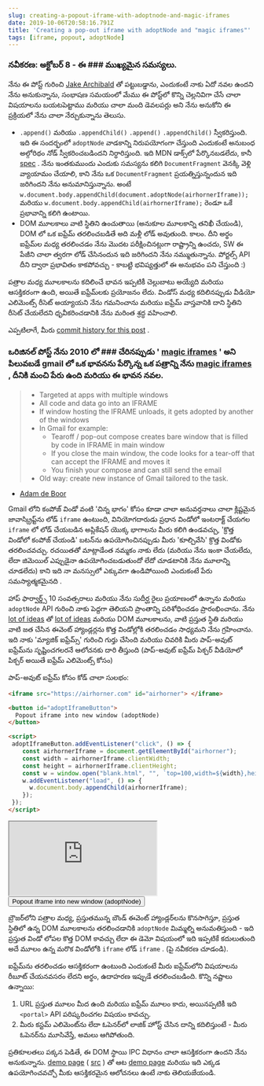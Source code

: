 ```yaml
---
slug: creating-a-popout-iframe-with-adoptnode-and-magic-iframes
date: 2019-10-06T20:58:16.791Z
title: 'Creating a pop-out iframe with adoptNode and "magic iframes"'
tags: [iframe, popout, adoptNode]
---
```


### నవీకరణ: అక్టోబర్ 8 - ఈ ### ముఖ్యమైన సమస్యలు.

నేను ఈ పోస్ట్ గురించి [Jake Archibald](https://jakearchibald.com/) తో పట్టుబడ్డాను, ఎందుకంటే నాకు ఏదో నవల ఉందని నేను అనుకున్నాను, సంభాషణ సమయంలో మేము ఈ పోస్ట్‌లో కొన్ని చెల్లనివిగా చేసే చాలా విషయాలను బయటపెట్టాము మరియు చాలా మంది డెవలపర్లు అని నేను అనుకోని ఈ ప్రక్రియలో నేను చాలా నేర్చుకున్నాను తెలుసు.

* `.append()` మరియు `.appendChild()` `.append()` `.appendChild()` స్వీకరిస్తుంది. ఇది ఈ సందర్భంలో `adoptNode` వాడకాన్ని నిరుపయోగంగా చేస్తుంది ఎందుకంటే అనుబంధ అల్గోరిథం నోడ్ స్వీకరించబడిందని నిర్ధారిస్తుంది. ఇది MDN డాక్స్‌లో పేర్కొనబడలేదు, కానీ [spec](https://dom.spec.whatwg.org/#concept-node-append) . నేను ఇంతకుముందు ఎందుకు సమస్యను కలిగి `DocumentFragment` వెనక్కి వెళ్లి వ్యాయామం చేయాలి, కాని నేను ఒక `DocumentFragment` ప్రయత్నిస్తున్నందున ఇది జరిగిందని నేను అనుమానిస్తున్నాను. అంటే `w.document.body.appendChild(document.adoptNode(airhornerIframe));` మరియు `w.document.body.appendChild(airhornerIframe);` రెండూ ఒకే ప్రభావాన్ని కలిగి ఉంటాయి.
* DOM మూలకాలు వాటి స్థితిని ఉంచుతాయి (అనుకూల మూలకాన్ని తనిఖీ చేయండి), DOM లో ఒక ఐఫ్రేమ్ తరలించబడితే అది మళ్లీ లోడ్ అవుతుంది. కాలం. దీని అర్థం ఐఫ్రేమ్‌ల మధ్య తరలించడం నేను మొదట పరీక్షించినట్లుగా రాష్ట్రాన్ని ఉంచదు, SW ఈ పేజీని చాలా త్వరగా లోడ్ చేసినందున ఇది జరిగిందని నేను నమ్ముతున్నాను. పోర్టల్స్ API దీని ద్వారా ప్రభావితం కాకపోవచ్చు - కాబట్టి భవిష్యత్తులో ఈ అనుభవం పని చేస్తుంది :)

పత్రాల మధ్య మూలకాలను కదిలించే భావన ఇప్పటికీ చెల్లుబాటు అయ్యేది మరియు ఆసక్తికరంగా ఉంది, అయితే ఐఫ్రేమ్‌లకు ప్రయోజనం లేదు. విండోస్ మధ్య కదిలినప్పుడు వీడియో ఎలిమెంట్స్ రీసెట్ అయ్యాయని నేను గమనించాను మరియు ఐఫ్రేమ్ వాస్తవానికి దాని స్థితిని రీసెట్ చేయలేదని ధృవీకరించడానికి నేను మరింత శ్రద్ధ వహించాలి.

ఎప్పటిలాగే, మీరు [commit history for this post](https://github.com/PaulKinlan/paul.kinlan.me/commits/main/content/en/2019-10-06-creating-a-popout-iframe-with-adoptnode-and-magic-iframes.markdown) .

### ఒరిజినల్ పోస్ట్ నేను 2010 లో ### చేరినప్పుడు &#39; [magic iframes](https://www.usenix.org/legacy/events/webapps10/tech/slides/deboor.pdf) &#39; అని పిలువబడే gmail లో ఒక భావనను పేర్కొన్న ఒక పత్రాన్ని నేను [magic iframes](https://www.usenix.org/legacy/events/webapps10/tech/slides/deboor.pdf) , దీనికి మంచి పేరు ఉంది మరియు ఈ భావన నవల.

> * Targeted at apps with multiple windows
> * All code and data go into an IFRAME
> * If window hosting the IFRAME unloads, it gets adopted by another of the windows
> * In Gmail for example:
>   * Tearoff / pop-out compose creates bare window that is filled by code in IFRAME in main window
>   * If you close the main window, the code looks for a tear-off that can accept the IFRAME and moves it
>   * You finish your compose and can still send the email
> * Old way: create new instance of Gmail tailored to the task.

- [Adam de Boor](https://www.usenix.org/legacy/events/webapps10/tech/slides/deboor.pdf)

Gmail లోని కంపోజ్ విండో వంటి &#39;చిన్న భాగం&#39; కోసం కూడా చాలా అనువర్తనాలు చాలా క్లిష్టమైన జావాస్క్రిప్ట్‌ను లోడ్ `iframe` ఉంటుంది, వినియోగదారుడు ప్రధాన విండోలో ఇంటరాక్ట్ చేయగల `iframe` లో లోడ్ చేయబడిన అప్లికేషన్ యొక్క భాగాలను మీరు కలిగి ఉండవచ్చు, &#39;క్రొత్త విండోలో కంపోజ్ చేయండి&#39; బటన్‌ను ఉపయోగించినప్పుడు మీరు &#39;కూల్చివేసి&#39; క్రొత్త విండోకు తరలించవచ్చు. రచయితతో మాట్లాడేంత నమ్మకం నాకు లేదు (మరియు నేను ఇంకా చేయలేదు, లేదా జిమెయిల్ ఎప్పుడైనా ఉపయోగించబడుతుందో లేదో చూడటానికి నేను మూలాన్ని చూడలేదు) కాని ఇది నా మనస్సులో ఎక్కువగా ఉండిపోయింది ఎందుకంటే పేరు సమస్యాత్మకమైనది .

హాప్ ఫార్వార్డ్స్ 10 సంవత్సరాలు మరియు నేను సుదీర్ఘ రైలు ప్రయాణంలో ఉన్నాను మరియు `adoptNode` API గురించి నాకు పెద్దగా తెలియని ప్రాంతాన్ని పరిశోధించడం ప్రారంభించాను. నేను [lot of ideas](https://nifty-meadowlark.glitch.me/) తో [lot of ideas](https://nifty-meadowlark.glitch.me/) మరియు DOM మూలకాలను, వాటి ప్రస్తుత స్థితి మరియు వాటి జత చేసిన ఈవెంట్ హ్యాండ్లర్లను కొత్త విండోల్లోకి తరలించడం సాధ్యమని నేను గ్రహించాను. ఇది నాకు &#39;మ్యాజిక్ ఐఫ్రేమ్స్&#39; గురించి గుర్తు చేసింది మరియు చివరికి మీరు పాప్-అవుట్ ఐఫ్రేమ్‌ను సృష్టించగలరనే ఆలోచనకు దారి తీస్తుంది (పాప్-అవుట్ ఐఫ్రేమ్ పిక్చర్ వీడియోలో పిక్చర్ అయితే ఐఫ్రేమ్ ఎలిమెంట్స్ కోసం)

పాప్-అవుట్ ఐఫ్రేమ్ కోసం కోడ్ చాలా సులభం:

```html
<iframe src="https://airhorner.com" id="airhorner"> </iframe>

<button id="adoptIframeButton">
  Popout iframe into new window (adoptNode)
</button>

<script>
 adoptIframeButton.addEventListener("click", () => {
    const airhornerIframe = document.getElementById("airhorner");
    const width = airhornerIframe.clientWidth;
    const height = airhornerIframe.clientHeight;
    const w = window.open("blank.html", "", `top=100,width=${width},height=${height}`);
    w.addEventListener("load", () => {
      w.document.body.appendChild(airhornerIframe);
    });
 });
</script>
```

<iframe src="https://airhorner.com" id="airhorner"> </iframe>

<button id="adoptIframeButton">
  Popout iframe into new window (adoptNode)
</button>

<script>
 adoptIframeButton.addEventListener("click", () => {
    const airhornerIframe = document.getElementById("airhorner");
    const width = airhornerIframe.clientWidth;
    const height = airhornerIframe.clientHeight;
    const w = window.open("/blank.html", "", `top=100,width=${width},height=${height}`);
    w.addEventListener("load", () => {
      w.document.body.appendChild(airhornerIframe);
    });
 });
</script>

బ్రౌజర్‌లోని పత్రాల మధ్య, ప్రస్తుతమున్న బౌండ్ ఈవెంట్ హ్యాండ్లర్‌లను కొనసాగిస్తూ, ప్రస్తుత స్థితిలో ఉన్న DOM మూలకాలను తరలించడానికి `adoptNode` మిమ్మల్ని అనుమతిస్తుంది - ఇది ప్రస్తుత విండో లోపల కొత్త DOM కావచ్చు లేదా ఈ డెమో విషయంలో ఇది ఇప్పటికే కదులుతుంది అదే మూలం ఉన్న మరొక విండోలోకి `iframe` లోడ్ `iframe` . (పై నవీకరణ చూడండి).

ఐఫ్రేమ్‌ను తరలించడం ఆసక్తికరంగా ఉంటుంది ఎందుకంటే మీరు ఐఫ్రేమ్‌లోని విషయాలను రీబూట్ చేయనవసరం లేదని అర్థం, ఉదాహరణ ఇప్పుడే తరలించబడింది. కొన్ని నష్టాలు ఉన్నాయి:

1. URL ప్రస్తుత మూలం మీద ఉంది మరియు ఐఫ్రేమ్ మూలం కాదు, అయినప్పటికీ ఇది `<portal>` API పరిష్కరించగల విషయం కావచ్చు.
2. మీరు కస్టమ్ ఎలిమెంట్‌ను లేదా ఓపెనర్‌లో లాజిక్ హోస్ట్ చేసిన దాన్ని కదిలిస్తుంటే - మీరు ఓపెనర్‌ను మూసివేస్తే, అమలు ఆగిపోతుంది.

ప్రతికూలతలు పక్కన పెడితే, ఈ DOM స్థాయి IPC విధానం చాలా ఆసక్తికరంగా ఉందని నేను అనుకున్నాను. [demo page](https://nifty-meadowlark.glitch.me/) ( [src](https://glitch.com/edit/#!/nifty-meadowlark?path=script.js) ) తో ఆట [demo page](https://nifty-meadowlark.glitch.me/) మరియు ఇది ఎక్కడ ఉపయోగించవచ్చో మీకు ఆసక్తికరమైన ఆలోచనలు ఉంటే నాకు తెలియజేయండి.

